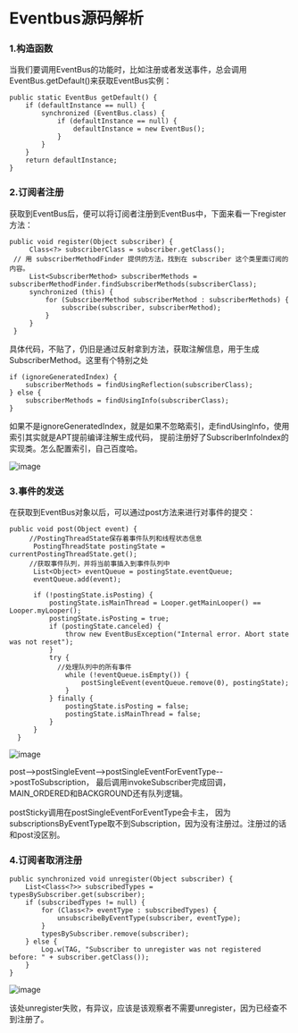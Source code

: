 # Eventbus源码解析
### **1.构造函数**
当我们要调用EventBus的功能时，比如注册或者发送事件，总会调用EventBus.getDefault()来获取EventBus实例：

```Plain Text
public static EventBus getDefault() {
    if (defaultInstance == null) {
        synchronized (EventBus.class) {
            if (defaultInstance == null) {
                defaultInstance = new EventBus();
            }
        }
    }
    return defaultInstance;
}

```
### **2.订阅者注册**
获取到EventBus后，便可以将订阅者注册到EventBus中，下面来看一下register方法：

```Plain Text
public void register(Object subscriber) {
     Class<?> subscriberClass = subscriber.getClass();
 // 用 subscriberMethodFinder 提供的方法，找到在 subscriber 这个类里面订阅的内容。
     List<SubscriberMethod> subscriberMethods = subscriberMethodFinder.findSubscriberMethods(subscriberClass);
     synchronized (this) {
         for (SubscriberMethod subscriberMethod : subscriberMethods) {
             subscribe(subscriber, subscriberMethod);
         }
     }
 }

```
具体代码，不贴了，仍旧是通过反射拿到方法，获取注解信息，用于生成SubscriberMethod。这里有个特别之处

```Plain Text
if (ignoreGeneratedIndex) {
    subscriberMethods = findUsingReflection(subscriberClass);
} else {
    subscriberMethods = findUsingInfo(subscriberClass);
}
```
如果不是ignoreGeneratedIndex，就是如果不忽略索引，走findUsingInfo，使用索引其实就是APT提前编译注解生成代码，
提前注册好了SubscriberInfoIndex的实现类。怎么配置索引，自己百度哈。

![image](images/image1.png)

### **3.事件的发送**
在获取到EventBus对象以后，可以通过post方法来进行对事件的提交：

```Plain Text
public void post(Object event) {
     //PostingThreadState保存着事件队列和线程状态信息
      PostingThreadState postingState = currentPostingThreadState.get();
     //获取事件队列，并将当前事插入到事件队列中
      List<Object> eventQueue = postingState.eventQueue;
      eventQueue.add(event);

      if (!postingState.isPosting) {
          postingState.isMainThread = Looper.getMainLooper() == Looper.myLooper();
          postingState.isPosting = true;
          if (postingState.canceled) {
              throw new EventBusException("Internal error. Abort state was not reset");
          }
          try {
            //处理队列中的所有事件
              while (!eventQueue.isEmpty()) {
                  postSingleEvent(eventQueue.remove(0), postingState);
              }
          } finally {
              postingState.isPosting = false;
              postingState.isMainThread = false;
          }
      }
  }

```
![image](images/image2.png)

post-->postSingleEvent-->postSingleEventForEventType-->postToSubscription，
最后调用invokeSubscriber完成回调，MAIN_ORDERED和BACKGROUND还有队列逻辑。

postSticky调用在postSingleEventForEventType会卡主，
因为subscriptionsByEventType取不到Subscription，因为没有注册过。注册过的话和post没区别。

### **4.订阅者取消注册**
```Plain Text
public synchronized void unregister(Object subscriber) {
    List<Class<?>> subscribedTypes = typesBySubscriber.get(subscriber);
    if (subscribedTypes != null) {
        for (Class<?> eventType : subscribedTypes) {
            unsubscribeByEventType(subscriber, eventType);
        }
        typesBySubscriber.remove(subscriber);
    } else {
        Log.w(TAG, "Subscriber to unregister was not registered before: " + subscriber.getClass());
    }
}

```
![image](images/image3.png)

该处unregister失败，有异议，应该是该观察者不需要unregister，因为已经查不到注册了。